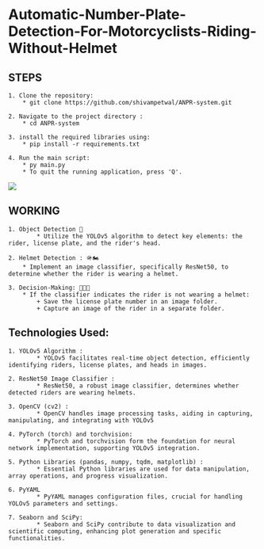 
# Automatic-Number-Plate-Detection-For-Motorcyclists-Riding-Without-Helmet

## STEPS 

    1. Clone the repository:
        * git clone https://github.com/shivampetwal/ANPR-system.git
    
    2. Navigate to the project directory : 
        * cd ANPR-system
        
    3. install the required libraries using: 
        * pip install -r requirements.txt

    4. Run the main script:
        * py main.py
        * To quit the running application, press 'Q'.


 <img src="./imggif.gif"/>




## WORKING 

    1. Object Detection 📸
            * Utilize the YOLOv5 algorithm to detect key elements: the rider, license plate, and the rider's head.
    
    2. Helmet Detection : 🪖🏍️
        * Implement an image classifier, specifically ResNet50, to determine whether the rider is wearing a helmet.
        
    3. Decision-Making: 🤔💭✅
        * If the classifier indicates the rider is not wearing a helmet:
            + Save the license plate number in an image folder.
            + Capture an image of the rider in a separate folder.





## Technologies Used: 

    1. YOLOv5 Algorithm : 
            * YOLOv5 facilitates real-time object detection, efficiently identifying riders, license plates, and heads in images.
    
    2. ResNet50 Image Classifier : 
            * ResNet50, a robust image classifier, determines whether detected riders are wearing helmets.
        
    3. OpenCV (cv2) : 
            * OpenCV handles image processing tasks, aiding in capturing, manipulating, and integrating with YOLOv5

    4. PyTorch (torch) and torchvision:
            * PyTorch and torchvision form the foundation for neural network implementation, supporting YOLOv5 integration.

    5. Python Libraries (pandas, numpy, tqdm, matplotlib) :
            * Essential Python libraries are used for data manipulation, array operations, and progress visualization.
    
    6. PyYAML
            * PyYAML manages configuration files, crucial for handling YOLOv5 parameters and settings.

    7. Seaborn and SciPy:
            * Seaborn and SciPy contribute to data visualization and scientific computing, enhancing plot generation and specific functionalities.

